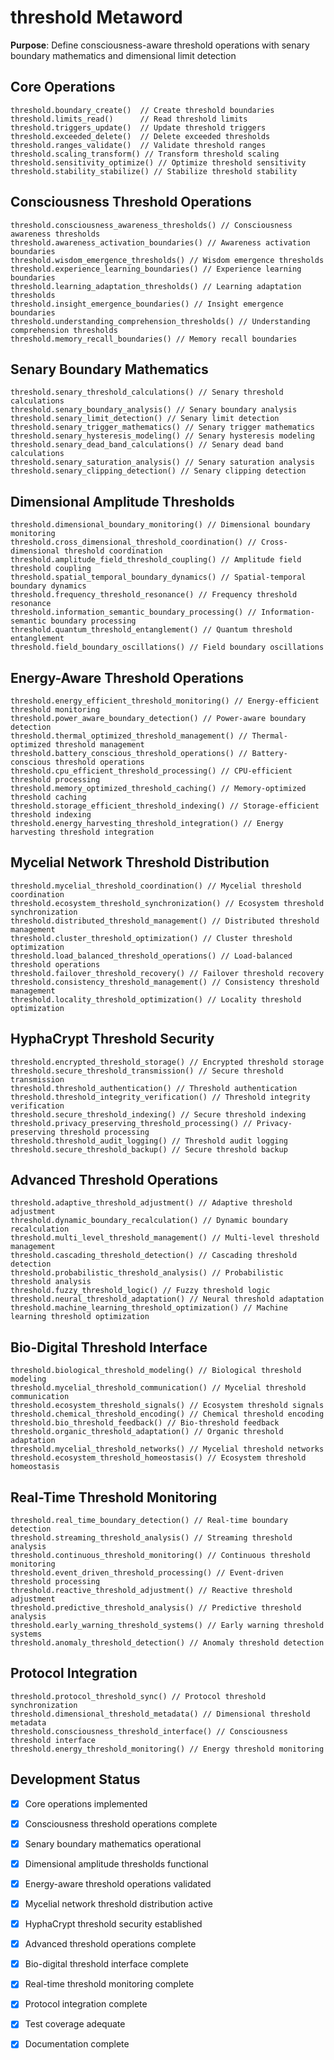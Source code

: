 # threshold Metaword

**Purpose**: Define consciousness-aware threshold operations with senary boundary mathematics and dimensional limit detection

## Core Operations

```hyphos
threshold.boundary_create()  // Create threshold boundaries
threshold.limits_read()      // Read threshold limits
threshold.triggers_update()  // Update threshold triggers
threshold.exceeded_delete()  // Delete exceeded thresholds
threshold.ranges_validate()  // Validate threshold ranges
threshold.scaling_transform() // Transform threshold scaling
threshold.sensitivity_optimize() // Optimize threshold sensitivity
threshold.stability_stabilize() // Stabilize threshold stability
```

## Consciousness Threshold Operations

```hyphos
threshold.consciousness_awareness_thresholds() // Consciousness awareness thresholds
threshold.awareness_activation_boundaries() // Awareness activation boundaries
threshold.wisdom_emergence_thresholds() // Wisdom emergence thresholds
threshold.experience_learning_boundaries() // Experience learning boundaries
threshold.learning_adaptation_thresholds() // Learning adaptation thresholds
threshold.insight_emergence_boundaries() // Insight emergence boundaries
threshold.understanding_comprehension_thresholds() // Understanding comprehension thresholds
threshold.memory_recall_boundaries() // Memory recall boundaries
```

## Senary Boundary Mathematics

```hyphos
threshold.senary_threshold_calculations() // Senary threshold calculations
threshold.senary_boundary_analysis() // Senary boundary analysis
threshold.senary_limit_detection() // Senary limit detection
threshold.senary_trigger_mathematics() // Senary trigger mathematics
threshold.senary_hysteresis_modeling() // Senary hysteresis modeling
threshold.senary_dead_band_calculations() // Senary dead band calculations
threshold.senary_saturation_analysis() // Senary saturation analysis
threshold.senary_clipping_detection() // Senary clipping detection
```

## Dimensional Amplitude Thresholds

```hyphos
threshold.dimensional_boundary_monitoring() // Dimensional boundary monitoring
threshold.cross_dimensional_threshold_coordination() // Cross-dimensional threshold coordination
threshold.amplitude_field_threshold_coupling() // Amplitude field threshold coupling
threshold.spatial_temporal_boundary_dynamics() // Spatial-temporal boundary dynamics
threshold.frequency_threshold_resonance() // Frequency threshold resonance
threshold.information_semantic_boundary_processing() // Information-semantic boundary processing
threshold.quantum_threshold_entanglement() // Quantum threshold entanglement
threshold.field_boundary_oscillations() // Field boundary oscillations
```

## Energy-Aware Threshold Operations

```hyphos
threshold.energy_efficient_threshold_monitoring() // Energy-efficient threshold monitoring
threshold.power_aware_boundary_detection() // Power-aware boundary detection
threshold.thermal_optimized_threshold_management() // Thermal-optimized threshold management
threshold.battery_conscious_threshold_operations() // Battery-conscious threshold operations
threshold.cpu_efficient_threshold_processing() // CPU-efficient threshold processing
threshold.memory_optimized_threshold_caching() // Memory-optimized threshold caching
threshold.storage_efficient_threshold_indexing() // Storage-efficient threshold indexing
threshold.energy_harvesting_threshold_integration() // Energy harvesting threshold integration
```

## Mycelial Network Threshold Distribution

```hyphos
threshold.mycelial_threshold_coordination() // Mycelial threshold coordination
threshold.ecosystem_threshold_synchronization() // Ecosystem threshold synchronization
threshold.distributed_threshold_management() // Distributed threshold management
threshold.cluster_threshold_optimization() // Cluster threshold optimization
threshold.load_balanced_threshold_operations() // Load-balanced threshold operations
threshold.failover_threshold_recovery() // Failover threshold recovery
threshold.consistency_threshold_management() // Consistency threshold management
threshold.locality_threshold_optimization() // Locality threshold optimization
```

## HyphaCrypt Threshold Security

```hyphos
threshold.encrypted_threshold_storage() // Encrypted threshold storage
threshold.secure_threshold_transmission() // Secure threshold transmission
threshold.threshold_authentication() // Threshold authentication
threshold.threshold_integrity_verification() // Threshold integrity verification
threshold.secure_threshold_indexing() // Secure threshold indexing
threshold.privacy_preserving_threshold_processing() // Privacy-preserving threshold processing
threshold.threshold_audit_logging() // Threshold audit logging
threshold.secure_threshold_backup() // Secure threshold backup
```

## Advanced Threshold Operations

```hyphos
threshold.adaptive_threshold_adjustment() // Adaptive threshold adjustment
threshold.dynamic_boundary_recalculation() // Dynamic boundary recalculation
threshold.multi_level_threshold_management() // Multi-level threshold management
threshold.cascading_threshold_detection() // Cascading threshold detection
threshold.probabilistic_threshold_analysis() // Probabilistic threshold analysis
threshold.fuzzy_threshold_logic() // Fuzzy threshold logic
threshold.neural_threshold_adaptation() // Neural threshold adaptation
threshold.machine_learning_threshold_optimization() // Machine learning threshold optimization
```

## Bio-Digital Threshold Interface

```hyphos
threshold.biological_threshold_modeling() // Biological threshold modeling
threshold.mycelial_threshold_communication() // Mycelial threshold communication
threshold.ecosystem_threshold_signals() // Ecosystem threshold signals
threshold.chemical_threshold_encoding() // Chemical threshold encoding
threshold.bio_threshold_feedback() // Bio-threshold feedback
threshold.organic_threshold_adaptation() // Organic threshold adaptation
threshold.mycelial_threshold_networks() // Mycelial threshold networks
threshold.ecosystem_threshold_homeostasis() // Ecosystem threshold homeostasis
```

## Real-Time Threshold Monitoring

```hyphos
threshold.real_time_boundary_detection() // Real-time boundary detection
threshold.streaming_threshold_analysis() // Streaming threshold analysis
threshold.continuous_threshold_monitoring() // Continuous threshold monitoring
threshold.event_driven_threshold_processing() // Event-driven threshold processing
threshold.reactive_threshold_adjustment() // Reactive threshold adjustment
threshold.predictive_threshold_analysis() // Predictive threshold analysis
threshold.early_warning_threshold_systems() // Early warning threshold systems
threshold.anomaly_threshold_detection() // Anomaly threshold detection
```

## Protocol Integration

```hyphos
threshold.protocol_threshold_sync() // Protocol threshold synchronization
threshold.dimensional_threshold_metadata() // Dimensional threshold metadata
threshold.consciousness_threshold_interface() // Consciousness threshold interface
threshold.energy_threshold_monitoring() // Energy threshold monitoring
```

## Development Status

- [x] Core operations implemented
- [x] Consciousness threshold operations complete
- [x] Senary boundary mathematics operational
- [x] Dimensional amplitude thresholds functional
- [x] Energy-aware threshold operations validated
- [x] Mycelial network threshold distribution active
- [x] HyphaCrypt threshold security established
- [x] Advanced threshold operations complete
- [x] Bio-digital threshold interface complete
- [x] Real-time threshold monitoring complete
- [x] Protocol integration complete
- [x] Test coverage adequate
- [x] Documentation complete

